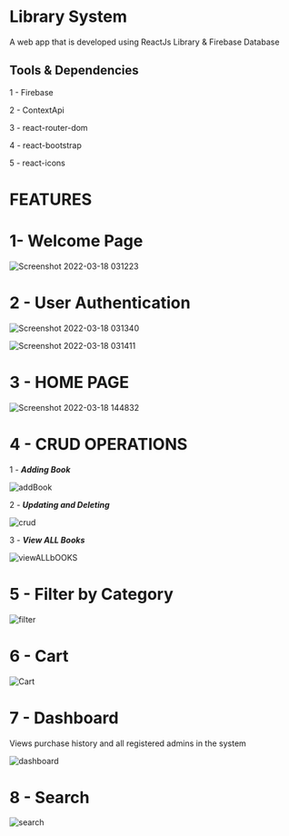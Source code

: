 # Library System
A web app that is developed using ReactJs Library & Firebase Database
## Tools & Dependencies
1 - Firebase

2 - ContextApi

3 - react-router-dom

4 - react-bootstrap

5 - react-icons

# FEATURES 

 # 1- Welcome Page

![Screenshot 2022-03-18 031223](https://user-images.githubusercontent.com/71923204/159005093-dfea5758-cd95-4d91-ada5-7bda937d65db.png)

 # 2 - User Authentication
 
 ![Screenshot 2022-03-18 031340](https://user-images.githubusercontent.com/71923204/159005196-7ca62c3b-287d-4511-9517-37753861c1e4.png)
 
 ![Screenshot 2022-03-18 031411](https://user-images.githubusercontent.com/71923204/159005267-ef4d3a2f-4b5e-4a61-bbda-c813c4e332e9.png)
 
 # 3 - HOME PAGE
 
 ![Screenshot 2022-03-18 144832](https://user-images.githubusercontent.com/71923204/159005740-e22854ca-29f2-4edd-b96f-2a022b6a21c7.png)

 # 4 - CRUD OPERATIONS
 
 1 - ***Adding Book***
 
  ![addBook](https://user-images.githubusercontent.com/71923204/159006250-2a36c871-efd0-4942-908e-f33ae2e41d13.png)

  2 - ***Updating and Deleting***
  
  ![crud](https://user-images.githubusercontent.com/71923204/159006811-e74d6ebe-d1ed-4b35-b975-072515acb5c0.gif) 
  
  3 - ***View ALL Books***
  
  ![viewALLbOOKS](https://user-images.githubusercontent.com/71923204/159007476-2ed9b22a-cf8d-44ad-acd7-cf20347da3ac.png)
   
# 5 - Filter by Category

![filter](https://user-images.githubusercontent.com/71923204/159007894-de936428-b868-4aba-a006-7c0845184a42.gif)

# 6 - Cart 
![Cart](https://user-images.githubusercontent.com/71923204/159009230-bdf60f74-b94e-4cbd-9fae-373cfbe97430.png)

# 7 - Dashboard


 Views purchase history and all registered admins in the system
 
 
![dashboard](https://user-images.githubusercontent.com/71923204/159009196-e8017298-8f9c-4358-8e66-ead279e5bd45.gif)

# 8 - Search

![search](https://user-images.githubusercontent.com/71923204/159009798-77aaf153-88d3-4cf8-8c6f-30e03070a053.gif)




